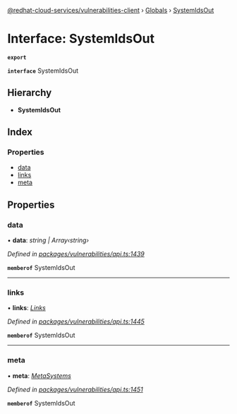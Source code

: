 [@redhat-cloud-services/vulnerabilities-client](../README.md) › [Globals](../globals.md) › [SystemIdsOut](systemidsout.md)

# Interface: SystemIdsOut

**`export`** 

**`interface`** SystemIdsOut

## Hierarchy

* **SystemIdsOut**

## Index

### Properties

* [data](systemidsout.md#data)
* [links](systemidsout.md#links)
* [meta](systemidsout.md#meta)

## Properties

###  data

• **data**: *string | Array‹string›*

*Defined in [packages/vulnerabilities/api.ts:1439](https://github.com/RedHatInsights/javascript-clients/blob/master/packages/vulnerabilities/api.ts#L1439)*

**`memberof`** SystemIdsOut

___

###  links

• **links**: *[Links](links.md)*

*Defined in [packages/vulnerabilities/api.ts:1445](https://github.com/RedHatInsights/javascript-clients/blob/master/packages/vulnerabilities/api.ts#L1445)*

**`memberof`** SystemIdsOut

___

###  meta

• **meta**: *[MetaSystems](metasystems.md)*

*Defined in [packages/vulnerabilities/api.ts:1451](https://github.com/RedHatInsights/javascript-clients/blob/master/packages/vulnerabilities/api.ts#L1451)*

**`memberof`** SystemIdsOut
